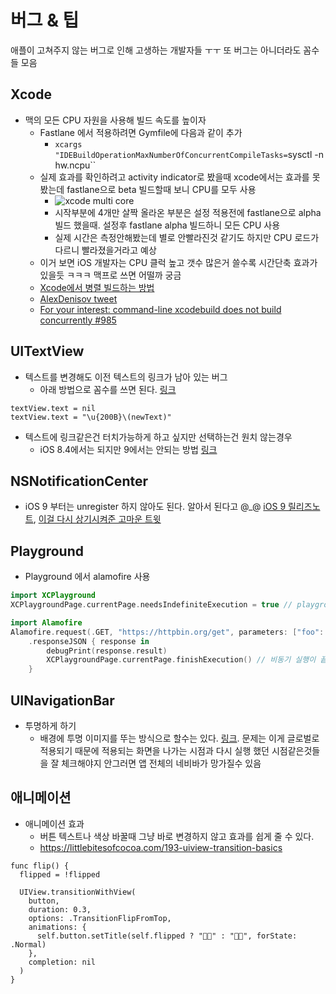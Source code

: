 # 버그 & 팁

애플이 고쳐주지 않는 버그로 인해 고생하는 개발자들 ㅜㅜ 또 버그는 아니더라도 꼼수들 모음

## Xcode

- 맥의 모든 CPU 자원을 사용해 빌드 속도를 높이자
  - Fastlane 에서 적용하려면 Gymfile에 다음과 같이 추가
    - `xcargs "IDEBuildOperationMaxNumberOfConcurrentCompileTasks=`sysctl -n hw.ncpu``
  - 실제 효과를 확인하려고 activity indicator로 봤을때 xcode에서는 효과를 못봤는데 fastlane으로 beta 빌드할때 보니 CPU를 모두 사용
    - ![xcode multi core](https://github.com/seapy/awesome/raw/master/iOS/assets/xcode_multi_core.png)
    - 시작부분에 4개만 살짝 올라온 부분은 설정 적용전에 fastlane으로 alpha 빌드 했을때. 설정후 fastlane alpha 빌드하니 모든 CPU 사용
    - 실제 시간은 측정안해봤는데 별로 안빨라진것 같기도 하지만 CPU 로드가 다르니 빨라졌을거라고 예상
  - 이거 보면 iOS 개발자는 CPU 클럭 높고 갯수 많은거 쓸수록 시간단축 효과가 있을듯 ㅋㅋㅋ 맥프로 쓰면 어떨까 궁금 
  - [Xcode에서 병렬 빌드하는 방법](http://qiita.com/asuuma/items/8c34f12ac99bcd81870c)
  - [AlexDenisov tweet](https://twitter.com/1101_debian/status/675305084855668738)
  - [For your interest: command-line xcodebuild does not build concurrently #985](https://github.com/fastlane/fastlane/issues/985)

## UITextView

- 텍스트를 변경해도 이전 텍스트의 링크가 남아 있는 버그
  - 아래 방법으로 꼼수를 쓰면 된다. [링크](http://stackoverflow.com/a/25994821/397457)
```
textView.text = nil
textView.text = "​\u{200B}\(newText)"
```
- 텍스트에 링크같은건 터치가능하게 하고 싶지만 선택하는건 원치 않는경우
  - iOS 8.4에서는 되지만 9에서는 안되는 방법 [링크](http://stackoverflow.com/a/27264999/397457)

## NSNotificationCenter

- iOS 9 부터는 unregister 하지 않아도 된다. 알아서 된다고 @_@ [iOS 9 릴리즈노트](https://developer.apple.com/library/mac/releasenotes/Foundation/RN-Foundation/index.html#10_11NotificationCenter), [이걸 다시 상기시켜준 고마운 트윗](https://twitter.com/sandofsky/status/681740795511177216)

## Playground

- Playground 에서 alamofire 사용
```swift
import XCPlayground
XCPlaygroundPage.currentPage.needsIndefiniteExecution = true // playground 에서 비동기 작업 실행을 위해

import Alamofire
Alamofire.request(.GET, "https://httpbin.org/get", parameters: ["foo": "bar"])
    .responseJSON { response in
        debugPrint(response.result)
        XCPlaygroundPage.currentPage.finishExecution() // 비동기 실행이 끝나고 나서 호출해야 한다. 안그러면 계속 돌고 있음
    }
```

## UINavigationBar

- 투명하게 하기
  - 배경에 투명 이미지를 뚜는 방식으로 할수는 있다. [링크](http://stackoverflow.com/questions/2315862/make-uinavigationbar-transparent). 문제는 이게 글로벌로 적용되기 때문에 적용되는 화면을 나가는 시점과 다시 실행 했던 시점같은것들을 잘 체크해야지 안그러면 앱 전체의 네비바가 망가질수 있음


## 애니메이션

- 애니메이션 효과
  - 버튼 텍스트나 색상 바꿀때 그냥 바로 변경하지 않고 효과를 쉽게 줄 수 있다.
  - https://littlebitesofcocoa.com/193-uiview-transition-basics
```
func flip() {
  flipped = !flipped

  UIView.transitionWithView(
    button,
    duration: 0.3,
    options: .TransitionFlipFromTop,
    animations: {
      self.button.setTitle(self.flipped ? "👎🏻" : "👍🏻", forState: .Normal)
    },
    completion: nil
  )
}
```
